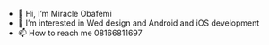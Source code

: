 - 👋 Hi, I’m Miracle Obafemi
- 👀 I’m interested in Wed design and Android and iOS development
- 📫 How to reach me 08166811697

<!---
miracle081/miracle081 is a ✨ special ✨ repository because its `README.md` (this file) appears on your GitHub profile.
You can click the Preview link to take a look at your changes.
--->

